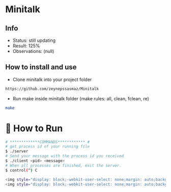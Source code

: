 # Minitalk

## Info

- Status: still updating 
- Result: 125%
- Observations: (null)

## How to install and use

- Clone minitalk into your project folder

```sh
https://github.com/zeynepssasmaz/Minitalk
```

- Run make inside minitalk folder (make rules: all, clean, fclean, re)

```sh
make
```


# :construction_worker: How to Run
```bash
# *************COMMANDS************ #
# get process id of your running file
$ ./server
# Send your message with the process id you received
$ ./client <pid> <message>
# When all processes are finished, exit the server.
$ control(^) C

<img style="display: block;-webkit-user-select: none;margin: auto;background-color: hsl(0, 0%, 90%);" src="https://user-images.githubusercontent.com/102350433/191724690-59346a6b-60a6-47e3-929f-c9f8f9f4a43f.png">
<img style="display: block;-webkit-user-select: none;margin: auto;background-color: hsl(0, 0%, 90%);" src=https://user-images.githubusercontent.com/102350433/191724729-f6e6b38d-9c86-40ab-94ac-d3c5f7ce8134.png">


